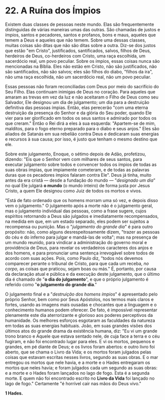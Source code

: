 # 22. A Ruína dos Ímpios

Existem duas classes de pessoas neste mundo. Elas são frequentemente distinguidas de várias maneiras umas das outras. São chamadas de justos e ímpios, santos e pecadores, santos e profanos, bons e maus, aqueles que temem a Deus e aqueles que não temem. Sobre uma dessas classes, muitas coisas são ditas que não são ditas sobre a outra. Diz-se dos justos que estão "em Cristo", justificados, santificados, salvos, filhos de Deus, herdeiros de Deus, co-herdeiros com Cristo, uma raça escolhida, um sacerdócio real, um povo peculiar. Sobre os ímpios, essas coisas nunca são mencionadas na Bíblia. Eles não estão em Cristo, não são justificados, não são santificados, não são salvos; eles são filhos do diabo, "filhos da ira", não uma raça escolhida, não um sacerdócio real, não um povo peculiar.

Essas pessoas não foram reconciliadas com Deus por meio do sacrifício do Seu Filho. Elas continuam inimigas de Deus no coração. Para aqueles que amaram as trevas em vez da luz e não aceitaram o Filho de Deus como seu Salvador, Ele designou um dia de julgamento; um dia para a destruição definitiva das pessoas ímpias. Então, elas perecerão "com uma eterna destruição da presença do Senhor e da glória do Seu poder, quando Ele vier para ser glorificado em todos os seus santos e admirado por todos os que creram." Então o Rei dirá a eles à sua esquerda: "Apartem-se de mim, malditos, para o fogo eterno preparado para o diabo e seus anjos." Eles são aliados de Satanás em sua rebelião contra Deus e dedicaram suas energias e recursos à sua causa; por isso, é justo que tenham o mesmo destino que ele.

Sobre este julgamento, Enoque, o sétimo depois de Adão, profetizou, dizendo: "Eis que o Senhor vem com milhares de seus santos, para executar julgamento sobre todos e convencer todos os ímpios de todas as suas obras ímpias, que impiamente cometeram, e de todas as palavras duras que os pecadores ímpios falaram contra Ele". Deus já tinha, muito antes da era cristã — desde a fundação do mundo — "*designado um dia*" no qual Ele julgará **o mundo** (o mundo inteiro) de forma justa por Jesus Cristo, a quem Ele designou como Juiz de todos os mortos e vivos.

"Está de fato ordenado que os homens morram uma só vez, e depois disso vem o julgamento." O julgamento após a morte não é o julgamento geral, mas o julgamento individual das pessoas, como a frase sugere, cujos espíritos retornando a Deus são julgados e imediatamente recompensados, na medida em que, em um estado separado, eles podem ser sujeitos a recompensa ou punição. Mas o "*julgamento do grande dia*" é para outro propósito: não, como alguns desrespeitosamente dizem, "trazer as pessoas do céu e do inferno para julgar e mandá-las de volta"; mas na presença de um mundo reunido, para vindicar a administração do governo moral e providência de Deus, para revelar os verdadeiros caracteres dos anjos e dos homens, e para pronunciar uma sentença irrevogável sobre todos de acordo com suas ações. Pois, como Paulo diz, "todos nós devemos comparecer perante o tribunal de Cristo, para que cada um receba, *no corpo,* as coisas que praticou, sejam boas ou más." É, portanto, por causa da declaração atual e pública e da execução deste julgamento, que o último dia é chamado de "**o dia do julgamento**", e que o próprio julgamento é referido como "**o julgamento do grande dia**."

O julgamento final e a "*destruição dos homens ímpios*" é apresentado pelo próprio Senhor, bem como por Seus Apóstolos, nos termos mais claros e fortes, usando as imagens mais ousadas e chocantes que a linguagem e o conhecimento humanos podem oferecer. De fato, é impossível representar plenamente este dia aterrorizante e glorioso aos poderes perceptivos da humanidade. Os melhores esforços esgotaram as faculdades da natureza em todas as suas energias habituais. João, em suas grandes visões dos últimos atos do grande drama da existência humana, diz: "Eu vi um grande trono branco e Aquele que estava sentado nele, de cuja face a terra e o céu fugiram, e não foi encontrado lugar para eles. E vi os mortos, pequenos e grandes, em pé diante de Deus; e os livros foram abertos: e outro livro foi aberto, que se chama o Livro da Vida; e os mortos foram julgados pelas coisas que estavam escritas nesses livros, segundo as suas obras. E o mar entregou os mortos que nele havia, e a morte e o Hades entregaram os mortos que neles havia; e foram julgados cada um segundo as suas obras: e a morte e o Hades foram lançados no lago de fogo. Esta é a segunda morte. E quem não foi encontrado escrito no **Livro da Vida** foi lançado no lago de fogo." Certamente "é horrível cair nas mãos do Deus vivo."

**1 Hades.**